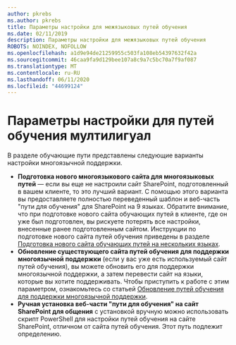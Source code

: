 ```yaml
---
author: pkrebs
ms.author: pkrebs
title: Параметры настройки для межязыковых путей обучения
ms.date: 02/11/2019
description: Параметры настройки для межязыковых путей обучения
ROBOTS: NOINDEX, NOFOLLOW
ms.openlocfilehash: a1d9e94de21259955c503fa108eb54397632f42a
ms.sourcegitcommit: 46caa9fa9d129bee107a8c9a7c5bc70a7f9af087
ms.translationtype: MT
ms.contentlocale: ru-RU
ms.lasthandoff: 06/11/2020
ms.locfileid: "44699124"
---
```

# <a name="setup-options-for-multiligual-learning-pathways"></a>Параметры настройки для путей обучения мултилигуал
В разделе обучающие пути представлены следующие варианты настройки многоязычной поддержки.
- **Подготовка нового многоязыкового сайта для многоязыковых путей** — если вы еще не настроили сайт SharePoint, подготовленный в вашем клиенте, то это лучший вариант. С помощью этого варианта вы предоставляете полностью переведенный шаблон и веб-часть "пути для обучения" для SharePoint на 9 языках. Обратите внимание, что при подготовке нового сайта обучающих путей в клиенте, где он уже был подготовлен, вы рискуете потерять все настройки, внесенные ранее подготовленным сайтом. Инструкции по подготовке нового сайта путей обучения приведены в разделе [Подготовка нового сайта обучающих путей на нескольких языках](custom_provision_ml.md).
- **Обновление существующего сайта путей обучения для поддержки многоязычной поддержки** (если у вас уже есть используемый сайт путей обучения), вы можете обновить его для поддержки многоязычной поддержки, а затем перевести сайт на языки, которые вы хотите поддерживать. Чтобы приступить к работе с этим параметром, ознакомьтесь со статьей [Обновление путей обучения для поддержки многоязычной поддержки](custom_update_ml.md). 
- **Ручная установка веб-части "пути для обучения" на сайт SharePoint для общения** с установкой вручную можно использовать скрипт PowerShell для настройки путей обучения на сайте SharePoint, отличном от сайта путей обучения. Этот путь подлежит определению.   

